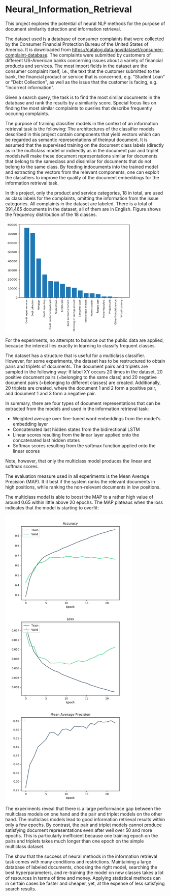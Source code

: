 # Neural_Information_Retrieval
This project explores the potential of neural NLP methods for the purpose of document similarity detection and information retrieval.

The dataset used is a database of consumer complaints that were collected by the Consumer Financial Protection Bureau of the United States of America. It is downloaded from https://catalog.data.gov/dataset/consumer-complaint-database.
The complaints were submitted by customers of different US-American banks concerning issues about a variety of financial products and services. The most import fields in the dataset are the consumer complaint itself, i.e., the text that the customer submitted to the bank, the financial product or service that is concerned, e.g. "Student Loan" or "Debt Collection", as well as the issue that the customer is facing, e.g. "Incorrect information".

Given a search query, the task is to find the most similar documents in the database and rank the results by a similarity score. Special focus lies on finding the most similar complaints to queries that describe frequently occuring complaints.

The purpose of training classifier models in the context of an information retrieval task is the following: The architectures of the classifier models described in this project contain components that yield vectors which can be regarded as semantic representations of theinput document. It is assumed that the supervised training on the document class labels (directly as in the multiclass model or indirectly as in the document pair and triplet models)will make these document representations similar for documents that belong to the sameclass and dissimilar for documents that do not belong to the same class. By feeding indocuments into the trained model and extracting the vectors from the relevant components, one can exploit the classifiers to improve the quality of the document embeddings for the information retrieval task.

In this project, only the product and service categories, 18 in total, are used as class labels for the complaints, omitting the information from the issue categories. All complaints in the dataset are labeled. There is a total of 391,465 documents in the dataset, all of them are in English. Figure shows the frequency distribution of the 18 classes.

<img src="https://github.com/Janinanu/Neural_Information_Retrieval/blob/master/src/public_class_distr.png" width="400" height="350" align="middle" />

For the experiments, no attempts to balance out the public data are applied, because the interest lies exactly in learning to classify frequent classes.

The dataset has a structure that is useful for a multiclass classifier. However, for some experiments, the dataset has to be restructured to obtain pairs and triplets of documents. 
The document pairs and triplets are sampled in the following way:
If label XY occurs 20 times in the dataset, 20 positive document pairs (=belonging to the same class) and 20 negative document pairs (=belonging to different classes) are created. Additionally, 20 triplets are created, where the document 1 and 2 form a positive pair, and document 1 and 3 form a negative pair.

In summary, there are four types of document representations that can be extracted from the models and used in the information retrieval task:
- Weighted average over fine-tuned word embeddings from the model's embedding layer
- Concatenated last hidden states from the bidirectional LSTM
- Linear scores resulting from the linear layer applied onto the concatenated last hidden states
- Softmax scores resulting from the softmax function applied onto the linear scores

Note, however, that only the multiclass model produces the linear and softmax scores.

The evaluation measure used in all experiments is the Mean Average Precision (MAP). It it best if the system ranks the relevant documents in high positions, while ranking the non-relevant documents in low positions.

The multiclass model is able to boost the MAP to a rather high value of around 0.65 within little above 20 epochs. The
MAP plateaus when the loss indicates that the model is starting to overfit:

<img src="https://github.com/Janinanu/Neural_Information_Retrieval/blob/master/src/public_mucl_acc.png" width="400" height="300" align="middle" />
<img src="https://github.com/Janinanu/Neural_Information_Retrieval/blob/master/src/public_mucl_loss.png" width="400" height="300" align="middle" />
<img src="https://github.com/Janinanu/Neural_Information_Retrieval/blob/master/src/public_mucl_map.png" width="400" height="300" align="middle"/>

The experiments reveal that there is a large performance gap between the multiclass models on one hand and the pair and triplet models on the other hand. The multiclass models lead to good information retrieval results within only a few epochs. By contrast, the pair and triplet models cannot produce satisfying document representations even after well over 50 and more epochs. This is particularly inefficient because one training epoch on the pairs and triplets takes much longer than one epoch on the simple multiclass dataset.

The show that the success of neural methods in the information retrieval task comes with many conditions and restrictions. Maintaining a large database of labeled documents, choosing the right model, searching the best hyperparameters, and re-training the model on new classes takes a lot of resources in terms of time and money. Applying statistical methods can in certain cases be faster and cheaper, yet, at the expense of less satisfying search results.
